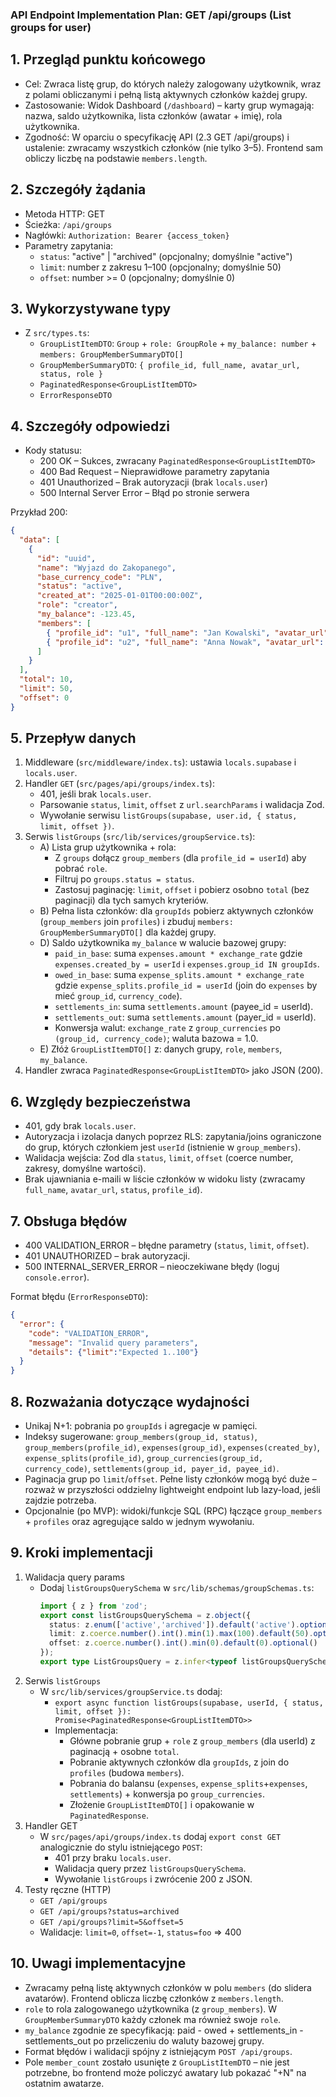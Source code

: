 ### API Endpoint Implementation Plan: GET /api/groups (List groups for user)

## 1. Przegląd punktu końcowego
- Cel: Zwraca listę grup, do których należy zalogowany użytkownik, wraz z polami obliczanymi i pełną listą aktywnych członków każdej grupy.
- Zastosowanie: Widok Dashboard (`/dashboard`) – karty grup wymagają: nazwa, saldo użytkownika, lista członków (awatar + imię), rola użytkownika.
- Zgodność: W oparciu o specyfikację API (2.3 GET /api/groups) i ustalenie: zwracamy wszystkich członków (nie tylko 3–5). Frontend sam obliczy liczbę na podstawie `members.length`.

## 2. Szczegóły żądania
- Metoda HTTP: GET
- Ścieżka: `/api/groups`
- Nagłówki: `Authorization: Bearer {access_token}`
- Parametry zapytania:
  - `status`: "active" | "archived" (opcjonalny; domyślnie "active")
  - `limit`: number z zakresu 1–100 (opcjonalny; domyślnie 50)
  - `offset`: number >= 0 (opcjonalny; domyślnie 0)

## 3. Wykorzystywane typy
- Z `src/types.ts`:
  - `GroupListItemDTO`: `Group` + `role: GroupRole` + `my_balance: number` + `members: GroupMemberSummaryDTO[]`
  - `GroupMemberSummaryDTO`: `{ profile_id, full_name, avatar_url, status, role }`
  - `PaginatedResponse<GroupListItemDTO>`
  - `ErrorResponseDTO`


## 4. Szczegóły odpowiedzi
- Kody statusu:
  - 200 OK – Sukces, zwracany `PaginatedResponse<GroupListItemDTO>`
  - 400 Bad Request – Nieprawidłowe parametry zapytania
  - 401 Unauthorized – Brak autoryzacji (brak `locals.user`)
  - 500 Internal Server Error – Błąd po stronie serwera

Przykład 200:
```json
{
  "data": [
    {
      "id": "uuid",
      "name": "Wyjazd do Zakopanego",
      "base_currency_code": "PLN",
      "status": "active",
      "created_at": "2025-01-01T00:00:00Z",
      "role": "creator",
      "my_balance": -123.45,
      "members": [
        { "profile_id": "u1", "full_name": "Jan Kowalski", "avatar_url": "https://...", "status": "active" },
        { "profile_id": "u2", "full_name": "Anna Nowak", "avatar_url": null, "status": "active" }
      ]
    }
  ],
  "total": 10,
  "limit": 50,
  "offset": 0
}
```

## 5. Przepływ danych
1) Middleware (`src/middleware/index.ts`): ustawia `locals.supabase` i `locals.user`.
2) Handler `GET` (`src/pages/api/groups/index.ts`):
   - 401, jeśli brak `locals.user`.
   - Parsowanie `status`, `limit`, `offset` z `url.searchParams` i walidacja Zod.
   - Wywołanie serwisu `listGroups(supabase, user.id, { status, limit, offset })`.
3) Serwis `listGroups` (`src/lib/services/groupService.ts`):
   - A) Lista grup użytkownika + rola:
     - Z `groups` dołącz `group_members` (dla `profile_id = userId`) aby pobrać `role`.
     - Filtruj po `groups.status = status`.
     - Zastosuj paginację: `limit`, `offset` i pobierz osobno `total` (bez paginacji) dla tych samych kryteriów.
   - B) Pełna lista członków: dla `groupIds` pobierz aktywnych członków (`group_members` join `profiles`) i zbuduj `members: GroupMemberSummaryDTO[]` dla każdej grupy.
   - D) Saldo użytkownika `my_balance` w walucie bazowej grupy:
     - `paid_in_base`: suma `expenses.amount * exchange_rate` gdzie `expenses.created_by = userId` i `expenses.group_id IN groupIds`.
     - `owed_in_base`: suma `expense_splits.amount * exchange_rate` gdzie `expense_splits.profile_id = userId` (join do `expenses` by mieć `group_id`, `currency_code`).
     - `settlements_in`: suma `settlements.amount` (payee_id = userId).
     - `settlements_out`: suma `settlements.amount` (payer_id = userId).
     - Konwersja walut: `exchange_rate` z `group_currencies` po `(group_id, currency_code)`; waluta bazowa = 1.0.
   - E) Złóż `GroupListItemDTO[]` z: danych grupy, `role`, `members`, `my_balance`.
4) Handler zwraca `PaginatedResponse<GroupListItemDTO>` jako JSON (200).

## 6. Względy bezpieczeństwa
- 401, gdy brak `locals.user`.
- Autoryzacja i izolacja danych poprzez RLS: zapytania/joins ograniczone do grup, których członkiem jest `userId` (istnienie w `group_members`).
- Walidacja wejścia: Zod dla `status`, `limit`, `offset` (coerce number, zakresy, domyślne wartości).
- Brak ujawniania e-maili w liście członków w widoku listy (zwracamy `full_name`, `avatar_url`, `status`, `profile_id`).

## 7. Obsługa błędów
- 400 VALIDATION_ERROR – błędne parametry (`status`, `limit`, `offset`).
- 401 UNAUTHORIZED – brak autoryzacji.
- 500 INTERNAL_SERVER_ERROR – nieoczekiwane błędy (loguj `console.error`).

Format błędu (`ErrorResponseDTO`):
```json
{
  "error": {
    "code": "VALIDATION_ERROR",
    "message": "Invalid query parameters",
    "details": {"limit":"Expected 1..100"}
  }
}
```

## 8. Rozważania dotyczące wydajności
- Unikaj N+1: pobrania po `groupIds` i agregacje w pamięci.
- Indeksy sugerowane: `group_members(group_id, status)`, `group_members(profile_id)`, `expenses(group_id)`, `expenses(created_by)`, `expense_splits(profile_id)`, `group_currencies(group_id, currency_code)`, `settlements(group_id, payer_id, payee_id)`.
- Paginacja grup po `limit`/`offset`. Pełne listy członków mogą być duże – rozważ w przyszłości oddzielny lightweight endpoint lub lazy-load, jeśli zajdzie potrzeba.
- Opcjonalnie (po MVP): widoki/funkcje SQL (RPC) łączące `group_members` + `profiles` oraz agregujące saldo w jednym wywołaniu.

## 9. Kroki implementacji
1) Walidacja query params
   - Dodaj `listGroupsQuerySchema` w `src/lib/schemas/groupSchemas.ts`:
     ```ts
     import { z } from 'zod';
     export const listGroupsQuerySchema = z.object({
       status: z.enum(['active','archived']).default('active').optional(),
       limit: z.coerce.number().int().min(1).max(100).default(50).optional(),
       offset: z.coerce.number().int().min(0).default(0).optional()
     });
     export type ListGroupsQuery = z.infer<typeof listGroupsQuerySchema>;
     ```
2) Serwis `listGroups`
   - W `src/lib/services/groupService.ts` dodaj:
     - `export async function listGroups(supabase, userId, { status, limit, offset }): Promise<PaginatedResponse<GroupListItemDTO>>`
     - Implementacja: 
       - Główne pobranie grup + `role` z `group_members` (dla userId) z paginacją + osobne `total`.
       - Pobranie aktywnych członków dla `groupIds`, z join do `profiles` (budowa `members`).
       - Pobrania do balansu (`expenses`, `expense_splits`+`expenses`, `settlements`) + konwersja po `group_currencies`.
       - Złożenie `GroupListItemDTO[]` i opakowanie w `PaginatedResponse`.
3) Handler GET
   - W `src/pages/api/groups/index.ts` dodaj `export const GET` analogicznie do stylu istniejącego `POST`:
     - 401 przy braku `locals.user`.
     - Walidacja query przez `listGroupsQuerySchema`.
     - Wywołanie `listGroups` i zwrócenie 200 z JSON.
4) Testy ręczne (HTTP)
   - `GET /api/groups`
   - `GET /api/groups?status=archived`
   - `GET /api/groups?limit=5&offset=5`
   - Walidacje: `limit=0`, `offset=-1`, `status=foo` => 400

## 10. Uwagi implementacyjne
- Zwracamy pełną listę aktywnych członków w polu `members` (do slidera avatarów). Frontend oblicza liczbę członków z `members.length`.
- `role` to rola zalogowanego użytkownika (z `group_members`). W `GroupMemberSummaryDTO` każdy członek ma również swoje `role`.
- `my_balance` zgodnie ze specyfikacją: paid - owed + settlements_in - settlements_out po przeliczeniu do waluty bazowej grupy.
- Format błędów i walidacji spójny z istniejącym `POST /api/groups`.
- Pole `member_count` zostało usunięte z `GroupListItemDTO` – nie jest potrzebne, bo frontend może policzyć awatary lub pokazać "+N" na ostatnim awatarze.


